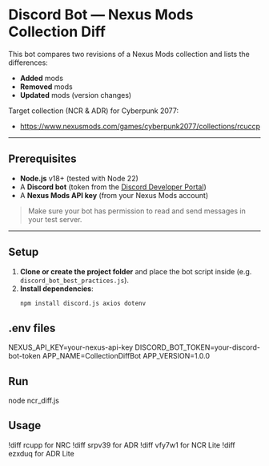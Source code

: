 # Discord Bot — Nexus Mods Collection Diff

This bot compares two revisions of a Nexus Mods collection and lists the differences:
- **Added** mods
- **Removed** mods
- **Updated** mods (version changes)

Target collection (NCR & ADR) for Cyberpunk 2077:
- https://www.nexusmods.com/games/cyberpunk2077/collections/rcuccp

---

## Prerequisites

- **Node.js** v18+ (tested with Node 22)
- A **Discord bot** (token from the [Discord Developer Portal](https://discord.com/developers/applications))
- A **Nexus Mods API key** (from your Nexus Mods account)

> Make sure your bot has permission to read and send messages in your test server.

---

## Setup

1. **Clone or create the project folder** and place the bot script inside (e.g. `discord_bot_best_practices.js`).
2. **Install dependencies**:
   ```bash
   npm install discord.js axios dotenv

## .env files

NEXUS_API_KEY=your-nexus-api-key
DISCORD_BOT_TOKEN=your-discord-bot-token
APP_NAME=CollectionDiffBot
APP_VERSION=1.0.0


## Run 

node ncr_diff.js

## Usage

!diff rcupp <revisionA> <revisionB> for NRC
!diff srpv39 <revisionA> <revisionB> for ADR
!diff vfy7w1 <revisionA> <revisionB> for NCR Lite 
!diff ezxduq <revisionA> <revisionB> for ADR Lite


